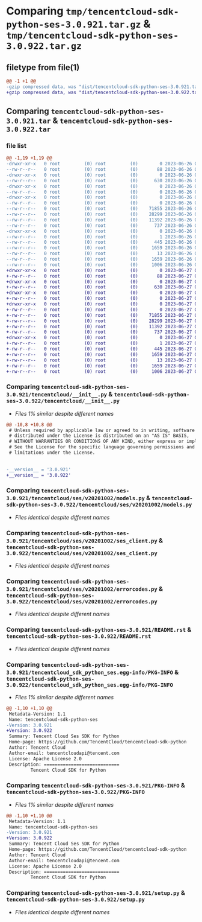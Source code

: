 # Comparing `tmp/tencentcloud-sdk-python-ses-3.0.921.tar.gz` & `tmp/tencentcloud-sdk-python-ses-3.0.922.tar.gz`

## filetype from file(1)

```diff
@@ -1 +1 @@
-gzip compressed data, was "dist/tencentcloud-sdk-python-ses-3.0.921.tar", last modified: Mon Jun 26 00:31:09 2023, max compression
+gzip compressed data, was "dist/tencentcloud-sdk-python-ses-3.0.922.tar", last modified: Tue Jun 27 00:31:29 2023, max compression
```

## Comparing `tencentcloud-sdk-python-ses-3.0.921.tar` & `tencentcloud-sdk-python-ses-3.0.922.tar`

### file list

```diff
@@ -1,19 +1,19 @@
-drwxr-xr-x   0 root         (0) root         (0)        0 2023-06-26 00:31:09.000000 tencentcloud-sdk-python-ses-3.0.921/
--rw-r--r--   0 root         (0) root         (0)       88 2023-06-26 00:31:09.000000 tencentcloud-sdk-python-ses-3.0.921/setup.cfg
-drwxr-xr-x   0 root         (0) root         (0)        0 2023-06-26 00:31:09.000000 tencentcloud-sdk-python-ses-3.0.921/tencentcloud/
--rw-r--r--   0 root         (0) root         (0)      630 2023-06-26 00:31:09.000000 tencentcloud-sdk-python-ses-3.0.921/tencentcloud/__init__.py
-drwxr-xr-x   0 root         (0) root         (0)        0 2023-06-26 00:31:09.000000 tencentcloud-sdk-python-ses-3.0.921/tencentcloud/ses/
--rw-r--r--   0 root         (0) root         (0)        0 2023-06-26 00:31:09.000000 tencentcloud-sdk-python-ses-3.0.921/tencentcloud/ses/__init__.py
-drwxr-xr-x   0 root         (0) root         (0)        0 2023-06-26 00:31:09.000000 tencentcloud-sdk-python-ses-3.0.921/tencentcloud/ses/v20201002/
--rw-r--r--   0 root         (0) root         (0)        0 2023-06-26 00:31:09.000000 tencentcloud-sdk-python-ses-3.0.921/tencentcloud/ses/v20201002/__init__.py
--rw-r--r--   0 root         (0) root         (0)    71855 2023-06-26 00:31:09.000000 tencentcloud-sdk-python-ses-3.0.921/tencentcloud/ses/v20201002/models.py
--rw-r--r--   0 root         (0) root         (0)    28299 2023-06-26 00:31:09.000000 tencentcloud-sdk-python-ses-3.0.921/tencentcloud/ses/v20201002/ses_client.py
--rw-r--r--   0 root         (0) root         (0)    11392 2023-06-26 00:31:09.000000 tencentcloud-sdk-python-ses-3.0.921/tencentcloud/ses/v20201002/errorcodes.py
--rw-r--r--   0 root         (0) root         (0)      737 2023-06-26 00:31:09.000000 tencentcloud-sdk-python-ses-3.0.921/README.rst
-drwxr-xr-x   0 root         (0) root         (0)        0 2023-06-26 00:31:09.000000 tencentcloud-sdk-python-ses-3.0.921/tencentcloud_sdk_python_ses.egg-info/
--rw-r--r--   0 root         (0) root         (0)        1 2023-06-26 00:31:09.000000 tencentcloud-sdk-python-ses-3.0.921/tencentcloud_sdk_python_ses.egg-info/dependency_links.txt
--rw-r--r--   0 root         (0) root         (0)      445 2023-06-26 00:31:09.000000 tencentcloud-sdk-python-ses-3.0.921/tencentcloud_sdk_python_ses.egg-info/SOURCES.txt
--rw-r--r--   0 root         (0) root         (0)     1659 2023-06-26 00:31:09.000000 tencentcloud-sdk-python-ses-3.0.921/tencentcloud_sdk_python_ses.egg-info/PKG-INFO
--rw-r--r--   0 root         (0) root         (0)       13 2023-06-26 00:31:09.000000 tencentcloud-sdk-python-ses-3.0.921/tencentcloud_sdk_python_ses.egg-info/top_level.txt
--rw-r--r--   0 root         (0) root         (0)     1659 2023-06-26 00:31:09.000000 tencentcloud-sdk-python-ses-3.0.921/PKG-INFO
--rw-r--r--   0 root         (0) root         (0)     1006 2023-06-26 00:31:09.000000 tencentcloud-sdk-python-ses-3.0.921/setup.py
+drwxr-xr-x   0 root         (0) root         (0)        0 2023-06-27 00:31:29.000000 tencentcloud-sdk-python-ses-3.0.922/
+-rw-r--r--   0 root         (0) root         (0)       88 2023-06-27 00:31:29.000000 tencentcloud-sdk-python-ses-3.0.922/setup.cfg
+drwxr-xr-x   0 root         (0) root         (0)        0 2023-06-27 00:31:29.000000 tencentcloud-sdk-python-ses-3.0.922/tencentcloud/
+-rw-r--r--   0 root         (0) root         (0)      630 2023-06-27 00:31:29.000000 tencentcloud-sdk-python-ses-3.0.922/tencentcloud/__init__.py
+drwxr-xr-x   0 root         (0) root         (0)        0 2023-06-27 00:31:29.000000 tencentcloud-sdk-python-ses-3.0.922/tencentcloud/ses/
+-rw-r--r--   0 root         (0) root         (0)        0 2023-06-27 00:31:29.000000 tencentcloud-sdk-python-ses-3.0.922/tencentcloud/ses/__init__.py
+drwxr-xr-x   0 root         (0) root         (0)        0 2023-06-27 00:31:29.000000 tencentcloud-sdk-python-ses-3.0.922/tencentcloud/ses/v20201002/
+-rw-r--r--   0 root         (0) root         (0)        0 2023-06-27 00:31:29.000000 tencentcloud-sdk-python-ses-3.0.922/tencentcloud/ses/v20201002/__init__.py
+-rw-r--r--   0 root         (0) root         (0)    71855 2023-06-27 00:31:29.000000 tencentcloud-sdk-python-ses-3.0.922/tencentcloud/ses/v20201002/models.py
+-rw-r--r--   0 root         (0) root         (0)    28299 2023-06-27 00:31:29.000000 tencentcloud-sdk-python-ses-3.0.922/tencentcloud/ses/v20201002/ses_client.py
+-rw-r--r--   0 root         (0) root         (0)    11392 2023-06-27 00:31:29.000000 tencentcloud-sdk-python-ses-3.0.922/tencentcloud/ses/v20201002/errorcodes.py
+-rw-r--r--   0 root         (0) root         (0)      737 2023-06-27 00:31:29.000000 tencentcloud-sdk-python-ses-3.0.922/README.rst
+drwxr-xr-x   0 root         (0) root         (0)        0 2023-06-27 00:31:29.000000 tencentcloud-sdk-python-ses-3.0.922/tencentcloud_sdk_python_ses.egg-info/
+-rw-r--r--   0 root         (0) root         (0)        1 2023-06-27 00:31:29.000000 tencentcloud-sdk-python-ses-3.0.922/tencentcloud_sdk_python_ses.egg-info/dependency_links.txt
+-rw-r--r--   0 root         (0) root         (0)      445 2023-06-27 00:31:29.000000 tencentcloud-sdk-python-ses-3.0.922/tencentcloud_sdk_python_ses.egg-info/SOURCES.txt
+-rw-r--r--   0 root         (0) root         (0)     1659 2023-06-27 00:31:29.000000 tencentcloud-sdk-python-ses-3.0.922/tencentcloud_sdk_python_ses.egg-info/PKG-INFO
+-rw-r--r--   0 root         (0) root         (0)       13 2023-06-27 00:31:29.000000 tencentcloud-sdk-python-ses-3.0.922/tencentcloud_sdk_python_ses.egg-info/top_level.txt
+-rw-r--r--   0 root         (0) root         (0)     1659 2023-06-27 00:31:29.000000 tencentcloud-sdk-python-ses-3.0.922/PKG-INFO
+-rw-r--r--   0 root         (0) root         (0)     1006 2023-06-27 00:31:29.000000 tencentcloud-sdk-python-ses-3.0.922/setup.py
```

### Comparing `tencentcloud-sdk-python-ses-3.0.921/tencentcloud/__init__.py` & `tencentcloud-sdk-python-ses-3.0.922/tencentcloud/__init__.py`

 * *Files 1% similar despite different names*

```diff
@@ -10,8 +10,8 @@
 # Unless required by applicable law or agreed to in writing, software
 # distributed under the License is distributed on an "AS IS" BASIS,
 # WITHOUT WARRANTIES OR CONDITIONS OF ANY KIND, either express or implied.
 # See the License for the specific language governing permissions and
 # limitations under the License.
 
 
-__version__ = '3.0.921'
+__version__ = '3.0.922'
```

### Comparing `tencentcloud-sdk-python-ses-3.0.921/tencentcloud/ses/v20201002/models.py` & `tencentcloud-sdk-python-ses-3.0.922/tencentcloud/ses/v20201002/models.py`

 * *Files identical despite different names*

### Comparing `tencentcloud-sdk-python-ses-3.0.921/tencentcloud/ses/v20201002/ses_client.py` & `tencentcloud-sdk-python-ses-3.0.922/tencentcloud/ses/v20201002/ses_client.py`

 * *Files identical despite different names*

### Comparing `tencentcloud-sdk-python-ses-3.0.921/tencentcloud/ses/v20201002/errorcodes.py` & `tencentcloud-sdk-python-ses-3.0.922/tencentcloud/ses/v20201002/errorcodes.py`

 * *Files identical despite different names*

### Comparing `tencentcloud-sdk-python-ses-3.0.921/README.rst` & `tencentcloud-sdk-python-ses-3.0.922/README.rst`

 * *Files identical despite different names*

### Comparing `tencentcloud-sdk-python-ses-3.0.921/tencentcloud_sdk_python_ses.egg-info/PKG-INFO` & `tencentcloud-sdk-python-ses-3.0.922/tencentcloud_sdk_python_ses.egg-info/PKG-INFO`

 * *Files 1% similar despite different names*

```diff
@@ -1,10 +1,10 @@
 Metadata-Version: 1.1
 Name: tencentcloud-sdk-python-ses
-Version: 3.0.921
+Version: 3.0.922
 Summary: Tencent Cloud Ses SDK for Python
 Home-page: https://github.com/TencentCloud/tencentcloud-sdk-python
 Author: Tencent Cloud
 Author-email: tencentcloudapi@tencent.com
 License: Apache License 2.0
 Description: ============================
         Tencent Cloud SDK for Python
```

### Comparing `tencentcloud-sdk-python-ses-3.0.921/PKG-INFO` & `tencentcloud-sdk-python-ses-3.0.922/PKG-INFO`

 * *Files 1% similar despite different names*

```diff
@@ -1,10 +1,10 @@
 Metadata-Version: 1.1
 Name: tencentcloud-sdk-python-ses
-Version: 3.0.921
+Version: 3.0.922
 Summary: Tencent Cloud Ses SDK for Python
 Home-page: https://github.com/TencentCloud/tencentcloud-sdk-python
 Author: Tencent Cloud
 Author-email: tencentcloudapi@tencent.com
 License: Apache License 2.0
 Description: ============================
         Tencent Cloud SDK for Python
```

### Comparing `tencentcloud-sdk-python-ses-3.0.921/setup.py` & `tencentcloud-sdk-python-ses-3.0.922/setup.py`

 * *Files identical despite different names*

